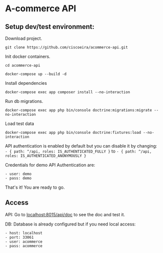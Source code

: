 # A-commerce API



## Setup dev/test environment:

Download project.
    
```
git clone https://github.com/ciscoeira/acommerce-api.git
```

Init docker containers.

```
cd acommerce-api

docker-compose up --build -d
```
   
Install dependencies

```
docker-compose exec app composer install --no-interaction
``` 
   
Run db migrations.

```
docker-compose exec app php bin/console doctrine:migrations:migrate --no-interaction
```   

Load test data

```
docker-compose exec app php bin/console doctrine:fixtures:load --no-interaction
```   

API authentication is enabled by default but you can disable it by changing: `- { path: ^/api, roles: IS_AUTHENTICATED_FULLY }` to `- { path: ^/api, roles: IS_AUTHENTICATED_ANONYMOUSLY }`

Credentials for demo API Authentication are:

    - user: demo
    - pass: demo

That's it! You are ready to go.

## Access

API: Go to [localhost:8015/api/doc](http://localhost:8015/api/doc) to see the doc and test it.

DB: Database is already configured but if you need local access: 

    - host: localhost
    - port: 33061
    - user: acommerce
    - pass: acommerce





    